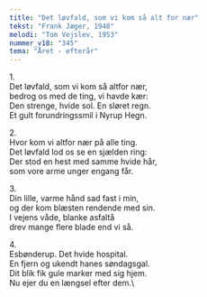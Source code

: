 ```yaml
---
title: "Det løvfald, som vi kom så alt for nær"
tekst: "Frank Jæger, 1948"
melodi: "Tom Vejslev, 1953"
nummer_v18: "345"
tema: "Året - efterår"
---
```

1\.\
Det løvfald, som vi kom så altfor nær,\
bedrog os med de ting, vi havde kær:\
Den strenge, hvide sol. En sløret regn.\
Et gult forundringssmil i Nyrup Hegn.

2\.\
Hvor kom vi altfor nær på alle ting.\
Det løvfald lod os se en sjælden ring:\
Der stod en hest med samme hvide hår,\
som vore arme unger engang får.

3\.\
Din lille, varme hånd sad fast i min,\
og der kom blæsten rendende med sin.\
I vejens våde, blanke asfaltå\
drev mange flere blade end vi så.

4\.\
Esbønderup. Det hvide hospital.\
En fjern og ukendt hanes søndagsgal.\
Dit blik fik gule marker med sig hjem.\
Nu ejer du en længsel efter dem.\
